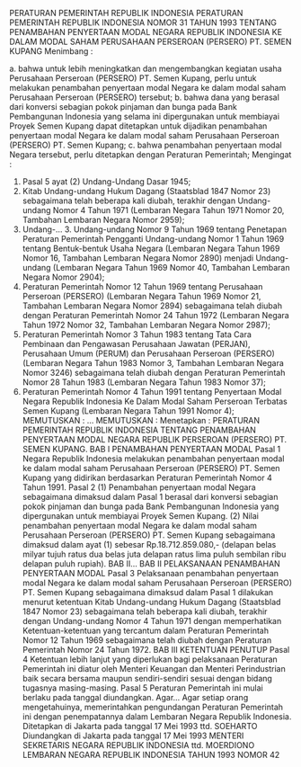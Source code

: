  PERATURAN PEMERINTAH REPUBLIK INDONESIA PERATURAN PEMERINTAH REPUBLIK INDONESIA NOMOR 31 TAHUN 1993 TENTANG PENAMBAHAN PENYERTAAN MODAL NEGARA REPUBLIK INDONESIA KE DALAM MODAL SAHAM PERUSAHAAN PERSEROAN (PERSERO) PT. SEMEN KUPANG
Menimbang :

a. bahwa untuk lebih meningkatkan dan mengembangkan kegiatan usaha Perusahaan Perseroan (PERSERO) PT. Semen Kupang, perlu untuk melakukan penambahan penyertaan modal Negara ke dalam modal saham Perusahaan Perseroan (PERSERO) tersebut;
b. bahwa dana yang berasal dari konversi sebagian pokok pinjaman dan bunga pada Bank Pembangunan Indonesia yang selama ini dipergunakan untuk membiayai Proyek Semen Kupang dapat ditetapkan untuk dijadikan penambahan penyertaan modal Negara ke dalam modal saham Perusahaan Perseroan (PERSERO) PT. Semen Kupang;
c. bahwa penambahan penyertaan modal Negara tersebut, perlu ditetapkan dengan Peraturan Pemerintah;
Mengingat :

1. Pasal 5 ayat (2) Undang-Undang Dasar 1945;
2. Kitab Undang-undang Hukum Dagang (Staatsblad 1847 Nomor 23) sebagaimana telah beberapa kali diubah, terakhir dengan Undang-undang Nomor 4 Tahun 1971 (Lembaran Negara Tahun 1971 Nomor 20, Tambahan Lembaran Negara Nomor 2959);
3. Undang-… 3. Undang-undang Nomor 9 Tahun 1969 tentang Penetapan Peraturan Pemerintah Pengganti Undang-undang Nomor 1 Tahun 1969 tentang Bentuk-bentuk Usaha Negara (Lembaran Negara Tahun 1969 Nomor 16, Tambahan Lembaran Negara Nomor 2890) menjadi Undang-undang (Lembaran Negara Tahun 1969 Nomor 40, Tambahan Lembaran Negara Nomor 2904);
4. Peraturan Pemerintah Nomor 12 Tahun 1969 tentang Perusahaan Perseroan (PERSERO) (Lembaran Negara Tahun 1969 Nomor 21, Tambahan Lembaran Negara Nomor 2894) sebagaimana telah diubah dengan Peraturan Pemerintah Nomor 24 Tahun 1972 (Lembaran Negara Tahun 1972 Nomor 32, Tambahan Lembaran Negara Nomor 2987);
5. Peraturan Pemerintah Nomor 3 Tahun 1983 tentang Tata Cara Pembinaan dan Pengawasan Perusahaan Jawatan (PERJAN), Perusahaan Umum (PERUM) dan Perusahaan Perseroan (PERSERO) (Lembaran Negara Tahun 1983 Nomor 3, Tambahan Lembaran Negara Nomor 3246) sebagaimana telah diubah dengan Peraturan Pemerintah Nomor 28 Tahun 1983 (Lembaran Negara Tahun 1983 Nomor 37);
6. Peraturan Pemerintah Nomor 4 Tahun 1991 tentang Penyertaan Modal Negara Republik Indonesia Ke Dalam Modal Saham Perseroan Terbatas Semen Kupang (Lembaran Negara Tahun 1991 Nomor 4);
MEMUTUSKAN :
 …
MEMUTUSKAN :
 Menetapkan : PERATURAN PEMERINTAH REPUBLIK INDONESIA TENTANG PENAMBAHAN PENYERTAAN MODAL NEGARA REPUBLIK PERSEROAN (PERSERO) PT. SEMEN KUPANG.
BAB I PENAMBAHAN PENYERTAAN MODAL
Pasal 1
Negara Republik Indonesia melakukan penambahan penyertaan modal ke dalam modal saham Perusahaan Perseroan (PERSERO) PT. Semen Kupang yang didirikan berdasarkan Peraturan Pemerintah Nomor 4 Tahun 1991.
Pasal 2
(1) Penambahan penyertaan modal Negara sebagaimana dimaksud dalam Pasal 1 berasal dari konversi sebagian pokok pinjaman dan bunga pada Bank Pembangunan Indonesia yang dipergunakan untuk membiayai Proyek Semen Kupang.
(2) Nilai penambahan penyertaan modal Negara ke dalam modal saham Perusahaan Perseroan (PERSERO) PT. Semen Kupang sebagaimana dimaksud dalam ayat (1) sebesar Rp.18.712.859.080,- (delapan belas milyar tujuh ratus dua belas juta delapan ratus lima puluh sembilan ribu delapan puluh rupiah). BAB II…
BAB II PELAKSANAAN PENAMBAHAN PENYERTAAN MODAL
Pasal 3
Pelaksanaan penambahan penyertaan modal Negara ke dalam modal saham Perusahaan Perseroan (PERSERO) PT. Semen Kupang sebagaimana dimaksud dalam Pasal 1 dilakukan menurut ketentuan Kitab Undang-undang Hukum Dagang (Staatsblad 1847 Nomor 23) sebagaimana telah beberapa kali diubah, terakhir dengan Undang-undang Nomor 4 Tahun 1971 dengan memperhatikan Ketentuan-ketentuan yang tercantum dalam Peraturan Pemerintah Nomor 12 Tahun 1969 sebagaimana telah diubah dengan Peraturan Pemerintah Nomor 24 Tahun 1972.
BAB III KETENTUAN PENUTUP
Pasal 4
Ketentuan lebih lanjut yang diperlukan bagi pelaksanaan Peraturan Pemerintah ini diatur oleh Menteri Keuangan dan Menteri Perindustrian baik secara bersama maupun sendiri-sendiri sesuai dengan bidang tugasnya masing-masing.
Pasal 5
Peraturan Pemerintah ini mulai berlaku pada tanggal diundangkan. Agar…
Agar setiap orang mengetahuinya, memerintahkan pengundangan Peraturan Pemerintah ini dengan penempatannya dalam Lembaran Negara Republik Indonesia. Ditetapkan di Jakarta pada tanggal 17 Mei 1993 ttd. SOEHARTO Diundangkan di Jakarta pada tanggal 17 Mei 1993 MENTERI SEKRETARIS NEGARA REPUBLIK INDONESIA ttd. MOERDIONO LEMBARAN NEGARA REPUBLIK INDONESIA TAHUN 1993 NOMOR 42
